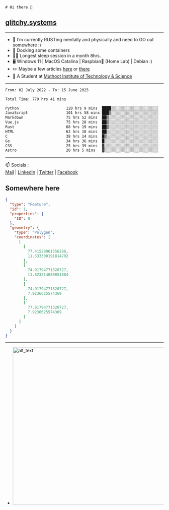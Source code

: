 ```
# Hi there 👋
```
## [glitchy.systems](https://glitchy.systems)
---

- 🌱 I’m currently RUSTing mentally and physically and need to GO out somewhere :)
- 🐋 Docking some containers
- 😶‍🌫️ Longest sleep session in a month 8hrs.
- 🖥️ Windows 11 | MacOS Catalina | Raspbian🥧 (Home Lab) | Debian :)
- ✏️ Maybe a few articles [here](https://medium.com/@advaithnarayanan8) or [there](https://medium.com/@advaithnarayanan8)
- 📑 A Student at [Muthoot Institute of Technology & Science](https://mgmits.ac.in/)



---

<!--START_SECTION:waka-->

```txt
From: 02 July 2022 - To: 15 June 2025

Total Time: 779 hrs 41 mins

Python                     120 hrs 9 mins  ████░░░░░░░░░░░░░░░░░░░░░   15.41 %
JavaScript                 101 hrs 58 mins ███▒░░░░░░░░░░░░░░░░░░░░░   13.08 %
Markdown                   75 hrs 52 mins  ██▒░░░░░░░░░░░░░░░░░░░░░░   09.73 %
Vue.js                     75 hrs 28 mins  ██▒░░░░░░░░░░░░░░░░░░░░░░   09.68 %
Rust                       68 hrs 19 mins  ██▒░░░░░░░░░░░░░░░░░░░░░░   08.76 %
HTML                       62 hrs 18 mins  ██░░░░░░░░░░░░░░░░░░░░░░░   07.99 %
C                          38 hrs 14 mins  █▒░░░░░░░░░░░░░░░░░░░░░░░   04.90 %
Go                         34 hrs 36 mins  █░░░░░░░░░░░░░░░░░░░░░░░░   04.44 %
CSS                        25 hrs 39 mins  ▓░░░░░░░░░░░░░░░░░░░░░░░░   03.29 %
Astro                      20 hrs 5 mins   ▓░░░░░░░░░░░░░░░░░░░░░░░░   02.58 %
```

<!--END_SECTION:waka-->

---

📫 Socials :<br>
[Mail](mailto:advaith@glitchy.systems) | [Linkedin](https://www.linkedin.com/in/advaith-narayanan-a72152214/) | [Twitter](https://twitter.com/advaithnarayan) | [Facebook](https://screenmessage.com/qinq)

## Somewhere here

```geojson
{
  "type": "Feature",
  "id": 1,
  "properties": {
    "ID": 0
  },
  "geometry": {
    "type": "Polygon",
    "coordinates": [
      [
        [
          77.41528961556286,
          11.533300191814792
        ],
        [
          74.91794771320727,
          11.823214080851884
        ],
        [
          74.91794771320727,
          7.9236625574369
        ],
        [
          77.91794771320727,
          7.9236625574369
        ]
      ]
    ]
  }
}
```


--- 
- [<img alt="alt_text" width="500px" src="https://valid.x86.fr/cache/banner/xv24bv-6.png" />](https://valid.x86.fr/xv24bv)


